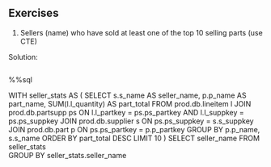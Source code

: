 ## Exercises
1. Sellers (name) who have sold at least one of the top 10 selling parts (use CTE)

Solution:
```
 ```
%%sql

WITH seller_stats AS (
    SELECT 
        s.s_name AS seller_name,
        p.p_name AS part_name,
        SUM(l.l_quantity) AS part_total
    FROM prod.db.lineitem l
    JOIN prod.db.partsupp ps
    ON l.l_partkey = ps.ps_partkey AND l.l_suppkey = ps.ps_suppkey
    JOIN prod.db.supplier s
    ON ps.ps_suppkey = s.s_suppkey
    JOIN prod.db.part p
    ON ps.ps_partkey = p.p_partkey
    GROUP BY p.p_name, s.s_name
    ORDER BY part_total DESC
    LIMIT 10
)
SELECT seller_name
FROM seller_stats        
GROUP BY seller_stats.seller_name
```
